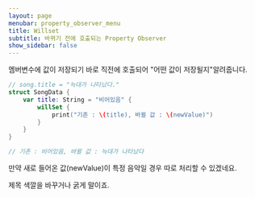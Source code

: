```yaml
---
layout: page
menubar: property_observer_menu
title: Willset
subtitle: 바뀌기 전에 호출되는 Property Observer
show_sidebar: false
---
```


멤버변수에 값이 저장되기 바로 직전에 호출되어 "어떤 값이 저장될지"알려줍니다.

```swift
// song.title = "늑대가 나타났다."
struct SongData {
    var title: String = "비어있음" {
        willSet {
            print("기존 : \(title), 바뀔 값 : \(newValue)")
        }
    }
}

// 기존 : 비어있음, 바뀔 값 : 늑대가 나타났다
```

만약 새로 들어온 값(newValue)이 특정 음악일 경우 따로 처리할 수 있겠네요.

제목 색깔을 바꾸거나 굵게 말이죠.